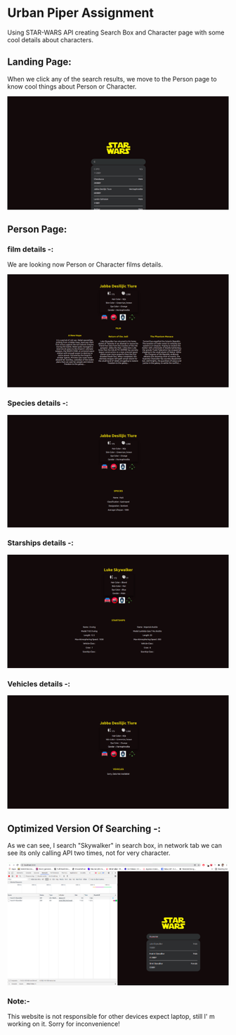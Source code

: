 # Urban Piper Assignment

Using STAR-WARS API creating Search Box and Character page with some cool details about characters.

## Landing Page:

<p> When we click any of the search results, we move to the Person page to know cool things about Person or Character. </p>
<img src="Screenshot/pic5.png">

## Person Page:

### film details -:

<p>We are looking now Person or Character films details.</p>
<img src="Screenshot/pic4.png">

### Species details -:

<img src="Screenshot/pic2.png">

### Starships details -:

<img src="Screenshot/pic1.png">

### Vehicles details -:

<img src="Screenshot/pic3.png">

## Optimized Version Of Searching -:

<p> As we can see, I search "Skywalker" in search box, in network tab we can see its only calling API two times, not for very character. </p>
<img src="Screenshot/pic6.png">

### Note:-

<p> This website is not responsible for other devices expect laptop, still I' m working on it. Sorry for inconvenience!</p>
